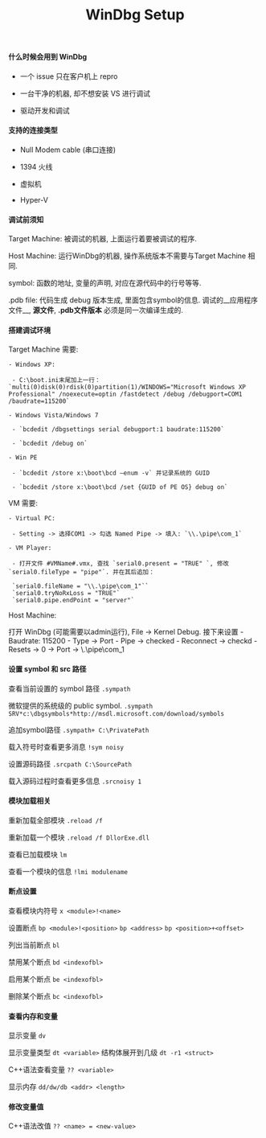 ﻿---
layout: post
disqus_comments: true
title: WinDbg Setup
category: WinDbg
tags:
 - Setup
---

#### 什么时候会用到 WinDbg ####

 - 一个 issue 只在客户机上 repro

 - 一台干净的机器, 却不想安装 VS 进行调试

 - 驱动开发和调试

#### 支持的连接类型 ####

 - Null Modem cable (串口连接)

 - 1394 火线

 - 虚拟机

 - Hyper-V

#### 调试前须知 ####

Target Machine: 被调试的机器, 上面运行着要被调试的程序.

Host Machine: 运行WinDbg的机器, 操作系统版本不需要与Target Machine 相同.

symbol: 函数的地址, 变量的声明, 对应在源代码中的行号等等.

.pdb file: 代码生成 debug 版本生成, 里面包含symbol的信息. 调试的__应用程序文件__, __源文件__, __.pdb文件版本__ 必须是同一次编译生成的.

#### 搭建调试环境 ####

Target Machine 需要: 

	- Windows XP: 

	 - C:\boot.ini末尾加上一行： `multi(0)disk(0)rdisk(0)partition(1)/WINDOWS="Microsoft Windows XP Professional" /noexecute=optin /fastdetect /debug /debugport=COM1 /baudrate=115200`

	- Windows Vista/Windows 7

 	 - `bcdedit /dbgsettings serial debugport:1 baudrate:115200`

 	 - `bcdedit /debug on`

 	- Win PE

 	 - `bcdedit /store x:\boot\bcd –enum -v` 并记录系统的 GUID

 	 - `bcdedit /store x:\boot\bcd /set {GUID of PE OS} debug on`


VM 需要:

	- Virtual PC: 

	 - Setting -> 选择COM1 -> 勾选 Named Pipe -> 填入: `\\.\pipe\com_1`

	- VM Player:

	 - 打开文件 #VMName#.vmx, 查找 `serial0.present = "TRUE" `, 修改 `serial0.fileType = "pipe"`. 并在其后追加： 

	 `serial0.fileName = "\\.\pipe\com_1"``
	 `serial0.tryNoRxLoss = "TRUE"`
	 `serial0.pipe.endPoint = "server"`

Host Machine:

 打开 WinDbg (可能需要以admin运行), File -> Kernel Debug. 接下来设置
 	- Baudrate: 115200
 	- Type -> Port
 	- Pipe -> checked
 	- Reconnect -> checkd
 	- Resets -> 0
 	-> Port -> \\.\pipe\com_1

#### 设置 symbol 和 src 路径 ####

查看当前设置的 symbol 路径
`.sympath`

微软提供的系统级的 public symbol.
`.sympath SRV*c:\dbgsymbols*http://msdl.microsoft.com/download/symbols`

追加symbol路径
`.sympath+ C:\PrivatePath`

载入符号时查看更多消息
`!sym noisy`

设置源码路径
`.srcpath C:\SourcePath`

载入源码过程时查看更多信息
`.srcnoisy 1`


#### 模块加载相关 ####

重新加载全部模块
`.reload /f`

重新加载一个模块
`.reload /f DllorExe.dll`

查看已加载模块
`lm`

查看一个模块的信息
`!lmi modulename`

#### 断点设置 ####

查看模块内符号
`x <module>!<name>`

设置断点
`bp <module>!<position>`
`bp <address>`
`bp <position>+<offset>`

列出当前断点
`bl`

禁用某个断点
`bd <indexofbl>`

启用某个断点
`be <indexofbl>`


删除某个断点
`bc <indexofbl>`


#### 查看内存和变量 ####

显示变量
`dv`

显示变量类型
`dt <variable>`
结构体展开到几级
`dt -r1 <struct>`

C++语法查看变量
`?? <variable>`

显示内存
`dd/dw/db <addr> <length>`

#### 修改变量值 ####

C++语法改值
`?? <name> = <new-value>`